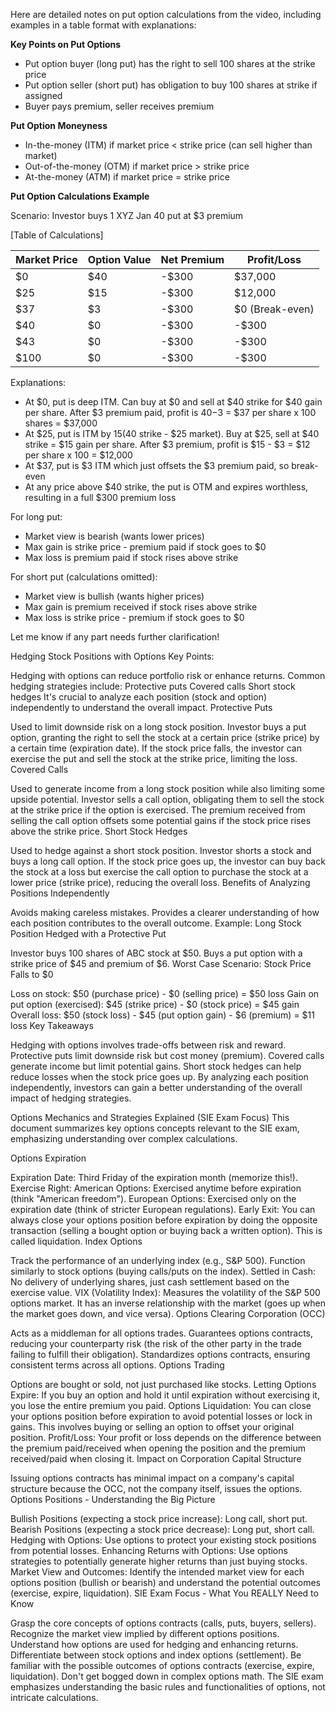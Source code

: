 Here are detailed notes on put option calculations from the video, including examples in a table format with explanations:

**Key Points on Put Options**

- Put option buyer (long put) has the right to sell 100 shares at the strike price
- Put option seller (short put) has obligation to buy 100 shares at strike if assigned
- Buyer pays premium, seller receives premium

**Put Option Moneyness**
- In-the-money (ITM) if market price < strike price (can sell higher than market)
- Out-of-the-money (OTM) if market price > strike price  
- At-the-money (ATM) if market price = strike price

**Put Option Calculations Example**

Scenario: Investor buys 1 XYZ Jan 40 put at $3 premium

[Table of Calculations]

Market Price | Option Value | Net Premium | Profit/Loss 
-------------|--------------|--------------|-------------
$0 | $40 | -$300 | $37,000
$25 | $15 | -$300 | $12,000  
$37 | $3 | -$300 | $0 (Break-even)
$40 | $0 | -$300 | -$300
$43 | $0 | -$300 | -$300
$100 | $0 | -$300 | -$300

Explanations:

- At $0, put is deep ITM. Can buy at $0 and sell at $40 strike for $40 gain per share. After $3 premium paid, profit is $40-$3 = $37 per share x 100 shares = $37,000
- At $25, put is ITM by $15 ($40 strike - $25 market). Buy at $25, sell at $40 strike = $15 gain per share. After $3 premium, profit is $15 - $3 = $12 per share x 100 = $12,000  
- At $37, put is $3 ITM which just offsets the $3 premium paid, so break-even
- At any price above $40 strike, the put is OTM and expires worthless, resulting in a full $300 premium loss

For long put:
- Market view is bearish (wants lower prices)
- Max gain is strike price - premium paid if stock goes to $0
- Max loss is premium paid if stock rises above strike

For short put (calculations omitted):
- Market view is bullish (wants higher prices)  
- Max gain is premium received if stock rises above strike
- Max loss is strike price - premium if stock goes to $0

Let me know if any part needs further clarification!


Hedging Stock Positions with Options
Key Points:

Hedging with options can reduce portfolio risk or enhance returns.
Common hedging strategies include:
Protective puts
Covered calls
Short stock hedges
It's crucial to analyze each position (stock and option) independently to understand the overall impact.
Protective Puts

Used to limit downside risk on a long stock position.
Investor buys a put option, granting the right to sell the stock at a certain price (strike price) by a certain time (expiration date).
If the stock price falls, the investor can exercise the put and sell the stock at the strike price, limiting the loss.
Covered Calls

Used to generate income from a long stock position while also limiting some upside potential.
Investor sells a call option, obligating them to sell the stock at the strike price if the option is exercised.
The premium received from selling the call option offsets some potential gains if the stock price rises above the strike price.
Short Stock Hedges

Used to hedge against a short stock position.
Investor shorts a stock and buys a long call option.
If the stock price goes up, the investor can buy back the stock at a loss but exercise the call option to purchase the stock at a lower price (strike price), reducing the overall loss.
Benefits of Analyzing Positions Independently

Avoids making careless mistakes.
Provides a clearer understanding of how each position contributes to the overall outcome.
Example: Long Stock Position Hedged with a Protective Put

Investor buys 100 shares of ABC stock at $50.
Buys a put option with a strike price of $45 and premium of $6.
Worst Case Scenario: Stock Price Falls to $0

Loss on stock: $50 (purchase price) - $0 (selling price) = $50 loss
Gain on put option (exercised): $45 (strike price) - $0 (stock price) = $45 gain
Overall loss: $50 (stock loss) - $45 (put option gain) - $6 (premium) = $11 loss
Key Takeaways

Hedging with options involves trade-offs between risk and reward.
Protective puts limit downside risk but cost money (premium).
Covered calls generate income but limit potential gains.
Short stock hedges can help reduce losses when the stock price goes up.
By analyzing each position independently, investors can gain a better understanding of the overall impact of hedging strategies.

Options Mechanics and Strategies Explained (SIE Exam Focus)
This document summarizes key options concepts relevant to the SIE exam, emphasizing understanding over complex calculations.

Options Expiration

Expiration Date: Third Friday of the expiration month (memorize this!).
Exercise Right:
American Options: Exercised anytime before expiration (think "American freedom").
European Options: Exercised only on the expiration date (think of stricter European regulations).
Early Exit: You can always close your options position before expiration by doing the opposite transaction (selling a bought option or buying back a written option). This is called liquidation.
Index Options

Track the performance of an underlying index (e.g., S&P 500).
Function similarly to stock options (buying calls/puts on the index).
Settled in Cash: No delivery of underlying shares, just cash settlement based on the exercise value.
VIX (Volatility Index): Measures the volatility of the S&P 500 options market. It has an inverse relationship with the market (goes up when the market goes down, and vice versa).
Options Clearing Corporation (OCC)

Acts as a middleman for all options trades.
Guarantees options contracts, reducing your counterparty risk (the risk of the other party in the trade failing to fulfill their obligation).
Standardizes options contracts, ensuring consistent terms across all options.
Options Trading

Options are bought or sold, not just purchased like stocks.
Letting Options Expire: If you buy an option and hold it until expiration without exercising it, you lose the entire premium you paid.
Options Liquidation: You can close your options position before expiration to avoid potential losses or lock in gains. This involves buying or selling an option to offset your original position.
Profit/Loss: Your profit or loss depends on the difference between the premium paid/received when opening the position and the premium received/paid when closing it.
Impact on Corporation Capital Structure

Issuing options contracts has minimal impact on a company's capital structure because the OCC, not the company itself, issues the options.
Options Positions - Understanding the Big Picture

Bullish Positions (expecting a stock price increase): Long call, short put.
Bearish Positions (expecting a stock price decrease): Long put, short call.
Hedging with Options: Use options to protect your existing stock positions from potential losses.
Enhancing Returns with Options: Use options strategies to potentially generate higher returns than just buying stocks.
Market View and Outcomes: Identify the intended market view for each options position (bullish or bearish) and understand the potential outcomes (exercise, expire, liquidation).
SIE Exam Focus - What You REALLY Need to Know

Grasp the core concepts of options contracts (calls, puts, buyers, sellers).
Recognize the market view implied by different options positions.
Understand how options are used for hedging and enhancing returns.
Differentiate between stock options and index options (settlement).
Be familiar with the possible outcomes of options contracts (exercise, expire, liquidation).
Don't get bogged down in complex options math. The SIE exam emphasizes understanding the basic rules and functionalities of options, not intricate calculations.




